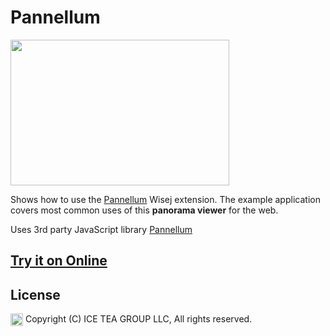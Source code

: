 Pannellum
====

<img src="https://raw.githubusercontent.com/iceteagroup/wisej-examples/master/Support/Images/Pannellum.png" width="350" height="233">

Shows how to use the [Pannellum](https://github.com/iceteagroup/wisej-extensions/tree/master/Wisej.Web.Ext.Pannellum) Wisej extension. The example application covers most common uses of this __panorama viewer__ for the web.

Uses 3rd party JavaScript library [Pannellum](https://pannellum.org/)

## [Try it on Online](http://demo.wisej.com/Pannellum)

License
-------
<img src="http://iceteagroup.com/wp-content/uploads/2017/01/Square-64x64-trasp.png" height="20" align="top"> Copyright (C) ICE TEA GROUP LLC, All rights reserved.
